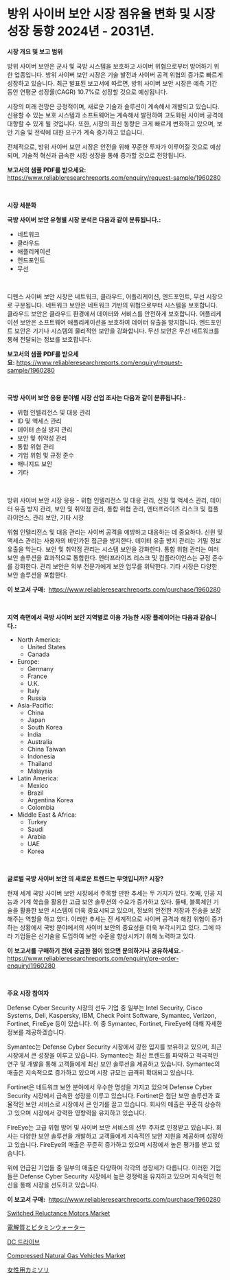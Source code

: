 <p><h1>방위 사이버 보안 시장 점유율 변화 및 시장 성장 동향 2024년 - 2031년.</h1></p><p><strong>시장 개요 및 보고 범위</strong></p>
<p><p>방위 사이버 보안은 군사 및 국방 시스템을 보호하고 사이버 위협으로부터 방어하기 위한 업종입니다. 방위 사이버 보안 시장은 기술 발전과 사이버 공격 위협의 증가로 빠르게 성장하고 있습니다. 최근 발표된 보고서에 따르면, 방위 사이버 보안 시장은 예측 기간 동안 연평균 성장률(CAGR) 10.7%로 성장할 것으로 예상됩니다.</p><p>시장의 미래 전망은 긍정적이며, 새로운 기술과 솔루션이 계속해서 개발되고 있습니다. 신용할 수 있는 보호 시스템과 소프트웨어는 계속해서 발전하여 고도화된 사이버 공격에 대항할 수 있게 될 것입니다. 또한, 시장의 최신 동향은 크게 빠르게 변화하고 있으며, 보안 기술 및 전략에 대한 요구가 계속 증가하고 있습니다.</p><p>전체적으로, 방위 사이버 보안 시장은 안전을 위해 꾸준한 투자가 이루어질 것으로 예상되며, 기술적 혁신과 급속한 시장 성장을 통해 증가할 것으로 전망됩니다.</p></p>
<p><strong>보고서의 샘플 PDF를 받으세요:</strong> <a href="https://www.reliableresearchreports.com/enquiry/request-sample/1960280">https://www.reliableresearchreports.com/enquiry/request-sample/1960280</a></p>
<p>&nbsp;</p>
<p><strong>시장 세분화</strong></p>
<p><strong>국방 사이버 보안 유형별 시장 분석은 다음과 같이 분류됩니다.:</strong></p>
<p><ul><li>네트워크</li><li>클라우드</li><li>애플리케이션</li><li>엔드포인트</li><li>무선</li></ul></p>
<p>&nbsp;</p>
<p><p>디펜스 사이버 보안 시장은 네트워크, 클라우드, 어플리케이션, 엔드포인트, 무선 시장으로 구분됩니다. 네트워크 보안은 네트워크 기반의 위협으로부터 시스템을 보호합니다. 클라우드 보안은 클라우드 환경에서 데이터와 서비스를 안전하게 보호합니다. 어플리케이션 보안은 소프트웨어 애플리케이션을 보호하여 데이터 유출을 방지합니다. 엔드포인트 보안은 기기나 시스템의 물리적인 보안을 강화합니다. 무선 보안은 무선 네트워크를 통해 전달되는 정보를 보호합니다.</p></p>
<p><strong>보고서의 샘플 PDF를 받으세요:</strong>&nbsp;<a href="https://www.reliableresearchreports.com/enquiry/request-sample/1960280">https://www.reliableresearchreports.com/enquiry/request-sample/1960280</a></p>
<p>&nbsp;</p>
<p><strong> 국방 사이버 보안 응용 분야별 시장 산업 조사는 다음과 같이 분류됩니다.:</strong></p>
<p><ul><li>위협 인텔리전스 및 대응 관리</li><li>ID 및 액세스 관리</li><li>데이터 손실 방지 관리</li><li>보안 및 취약성 관리</li><li>통합 위협 관리</li><li>기업 위험 및 규정 준수</li><li>매니지드 보안</li><li>기타</li></ul></p>
<p>&nbsp;</p>
<p><p>방위 사이버 보안 시장 응용 - 위협 인텔리전스 및 대응 관리, 신원 및 액세스 관리, 데이터 유출 방지 관리, 보안 및 취약점 관리, 통합 위협 관리, 엔터프라이즈 리스크 및 컴플라이언스, 관리 보안, 기타 시장  </p><p>위협 인텔리전스 및 대응 관리는 사이버 공격을 예방하고 대응하는 데 중요하다. 신원 및 액세스 관리는 사용자의 비인가된 접근을 방지한다. 데이터 유출 방지 관리는 기밀 정보 유출을 막는다. 보안 및 취약점 관리는 시스템 보안을 강화한다. 통합 위협 관리는 여러 보안 솔루션을 효과적으로 통합한다. 엔터프라이즈 리스크 및 컴플라이언스는 규정 준수를 강화한다. 관리 보안은 외부 전문가에게 보안 업무를 위탁한다. 기타 시장은 다양한 보안 솔루션을 포함한다.</p></p>
<p><strong>이 보고서 구매:</strong>&nbsp; <a href="https://www.reliableresearchreports.com/purchase/1960280">https://www.reliableresearchreports.com/purchase/1960280</a></p>
<p>&nbsp;</p>
<p><strong>지역 측면에서 국방 사이버 보안 지역별로 이용 가능한 시장 플레이어는 다음과 같습니다.:</strong></p>
<p><ul>
    <li>
        North America:
        <ul>
            <li>United States</li>
            <li>Canada</li>
        </ul>
    </li>
    <li>
        Europe:
        <ul>
            <li>Germany</li>
            <li>France</li>
            <li>U.K.</li>
            <li>Italy</li>
            <li>Russia</li>
        </ul>
    </li>
    <li>
        Asia-Pacific:
        <ul>
            <li>China</li>
            <li>Japan</li>
            <li>South Korea</li>
            <li>India</li>
            <li>Australia</li>
            <li>China Taiwan</li>
            <li>Indonesia</li>
            <li>Thailand</li>
            <li>Malaysia</li>
        </ul>
    </li>
    <li>
        Latin America:
        <ul>
            <li>Mexico</li>
            <li>Brazil</li>
            <li>Argentina Korea</li>
            <li>Colombia</li>
        </ul>
    </li>
    <li>
        Middle East & Africa:
        <ul>
            <li>Turkey</li>
            <li>Saudi</li>
            <li>Arabia</li>
            <li>UAE</li>
            <li>Korea</li>
        </ul>
    </li>
    </ul></p>
<p>&nbsp;</p>
<p><strong>글로벌 국방 사이버 보안 의 새로운 트렌드는 무엇입니까? 시장?</strong></p>
<p><p>현재 세계 국방 사이버 보안 시장에서 주목할 만한 추세는 두 가지가 있다. 첫째, 인공 지능과 기계 학습을 활용한 고급 보안 솔루션의 수요가 증가하고 있다. 둘째, 블록체인 기술을 활용한 보안 시스템이 더욱 중요시되고 있으며, 정보의 안전한 저장과 전송을 보장해주는 역할을 하고 있다. 이러한 추세는 전 세계적으로 사이버 공격과 해킹 위협이 증가하는 상황에서 국방 분야에서의 사이버 보안의 중요성을 더욱 부각시키고 있다. 그에 따라 기업들은 신기술을 도입하여 보안 수준을 향상시키기 위해 노력하고 있다.</p></p>
<p><strong>이 보고서를 구매하기 전에 궁금한 점이 있으면 문의하거나 공유하세요.</strong>- <a href="https://www.reliableresearchreports.com/enquiry/pre-order-enquiry/1960280">https://www.reliableresearchreports.com/enquiry/pre-order-enquiry/1960280</a></p>
<p>&nbsp;</p>
<p><strong>주요 시장 참여자</strong></p>
<p><p>Defense Cyber Security 시장의 선두 기업 중 일부는 Intel Security, Cisco Systems, Dell, Kaspersky, IBM, Check Point Software, Symantec, Verizon, Fortinet, FireEye 등이 있습니다. 이 중 Symantec, Fortinet, FireEye에 대해 자세한 정보를 제공하겠습니다.</p><p>Symantec는 Defense Cyber Security 시장에서 강한 입지를 보유하고 있으며, 최근 시장에서 큰 성장을 이루고 있습니다. Symantec는 최신 트렌드를 파악하고 적극적인 연구 및 개발을 통해 고객들에게 최신 보안 솔루션을 제공하고 있습니다. Symantec의 매출은 지속적으로 증가하고 있으며 시장 규모는 급격히 확대되고 있습니다.</p><p>Fortinet은 네트워크 보안 분야에서 우수한 명성을 가지고 있으며 Defense Cyber Security 시장에서 급속한 성장을 이루고 있습니다. Fortinet은 첨단 보안 솔루션과 효율적인 보안 서비스로 시장에서 큰 인기를 끌고 있습니다. 회사의 매출은 꾸준히 상승하고 있으며 시장에서 강력한 영향력을 유지하고 있습니다.</p><p>FireEye는 고급 위협 방어 및 사이버 보안 서비스의 선두 주자로 인정받고 있습니다. 회사는 다양한 보안 솔루션을 개발하고 고객들에게 지속적인 보안 지원을 제공하며 성장하고 있습니다. FireEye의 매출은 꾸준히 증가하고 있으며 시장에서 높은 평가를 받고 있습니다.</p><p>위에 언급된 기업들 중 일부의 매출은 다양하며 각각의 성장세가 다릅니다. 이러한 기업들은 Defense Cyber Security 시장에서 높은 경쟁력을 유지하고 있으며 지속적인 혁신을 통해 시장을 선도하고 있습니다.</p></p>
<p><strong>이 보고서 구매:</strong>&nbsp;&nbsp;<a href="https://www.reliableresearchreports.com/purchase/1960280">https://www.reliableresearchreports.com/purchase/1960280</a></p>
<p><p><a href="https://issuu.com/reportprime-2/docs/switched-reluctance-motors-market-size-2030.pptx">Switched Reluctance Motors Market</a></p><p><a href="https://github.com/cbigkbh02719/Market-Research-Report-List-1/blob/main/15281339474.md">電解質とビタミンウォーター</a></p><p><a href="https://github.com/Penelolack456456/Market-Research-Report-List-1/blob/main/90283498713.md">DC 드라이브</a></p><p><a href="https://issuu.com/reportprime-2/docs/compressed-natural-gas-vehicles-market-size-2030.p">Compressed Natural Gas Vehicles Market</a></p><p><a href="https://github.com/ReganWisoky2023/Market-Research-Report-List-1/blob/main/19361129475.md">女性用カミソリ</a></p></p>
